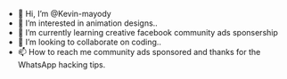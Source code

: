 - 👋 Hi, I’m @Kevin-mayody
- 👀 I’m interested in animation designs..
- 🌱 I’m currently learning creative facebook community ads sponsership
- 💞️ I’m looking to collaborate on coding..
- 📫 How to reach me community ads sponsored and thanks for the WhatsApp hacking tips. 

<!---
Kevin-mayody/Kevin-mayody is a ✨ special ✨ repository because its `README.md` (this file) appears on your GitHub profile.
You can click the Preview link to take a look at your changes.
--->
